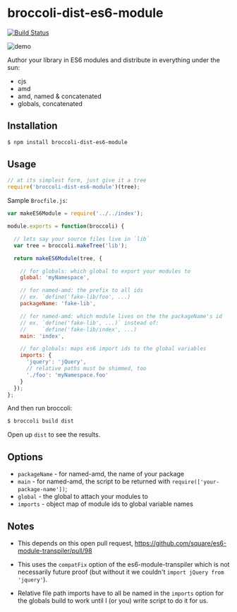 broccoli-dist-es6-module
========================

[![Build Status](https://travis-ci.org/rpflorence/broccoli-dist-es6-module.png)](https://travis-ci.org/rpflorence/broccoli-dist-es6-module)

![demo](http://recordit.co/JYRVed4heS.gif)

Author your library in ES6 modules and distribute in everything under
the sun:

- cjs
- amd
- amd, named & concatenated
- globals, concatenated

Installation
------------

```sh
$ npm install broccoli-dist-es6-module
```

Usage
-----

```js
// at its simplest form, just give it a tree
require('broccoli-dist-es6-module')(tree);
```

Sample `Brocfile.js`:

```js
var makeES6Module = require('../../index');

module.exports = function(broccoli) {

  // lets say your source files live in `lib`
  var tree = broccoli.makeTree('lib');

  return makeES6Module(tree, {

    // for globals: which global to export your modules to
    global: 'myNamespace',

    // for named-amd: the prefix to all ids
    // ex. `define('fake-lib/foo', ...)
    packageName: 'fake-lib',

    // for named-amd: which module lives on the the packageName's id
    // ex. `define('fake-lib', ...)` instead of:
    //     `define('fake-lib/index', ...)
    main: 'index',

    // for globals: maps es6 import ids to the global variables
    imports: {
      'jquery': 'jQuery',
      // relative paths must be shimmed, too
      './foo': 'myNamespace.foo'
    }
  });
};
```

And then run broccoli:

```sh
$ broccoli build dist
```

Open up `dist` to see the results.

Options
-------

- `packageName` - for named-amd, the name of your package
- `main` - for named-amd, the script to be returned with
  `require(['your-package-name'])`;
- `global` - the global to attach your modules to
- `imports` - object map of module ids to global variable names

Notes
-----

- This depends on this open pull request, https://github.com/square/es6-module-transpiler/pull/98

- This uses the `compatFix` option of the es6-module-transpiler which is
  not necessarily future proof (but without it we couldn't `import
  jQuery from 'jquery'`).

- Relative file path imports have to all be named in the `imports`
  option for the globals build to work until I (or you) write script to
  do it for us.

